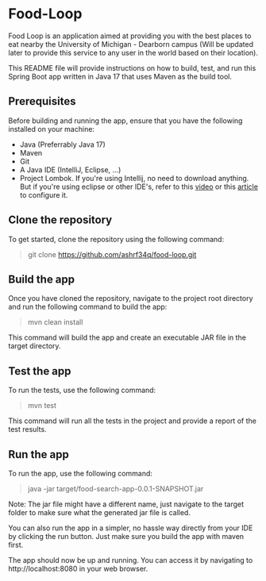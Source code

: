 # Food-Loop
Food Loop is an application aimed at providing you with the best places to eat nearby the University of Michigan - Dearborn campus (Will be updated later to provide this service to any user in the world based on their location).

This README file will provide instructions on how to build, test, and run this Spring Boot app written in Java 17 that uses Maven as the build tool.

## Prerequisites
Before building and running the app, ensure that you have the following installed on your machine:

- Java (Preferrably Java 17)
- Maven
- Git
- A Java IDE (IntelliJ, Eclipse, ...)
- Project Lombok. If you're using Intellij, no need to download anything. But if you're using eclipse or other IDE's, refer to this [video](https://youtu.be/gsFPXkYDb-s) or this [article](https://www.baeldung.com/lombok-ide) to configure it.

## Clone the repository
To get started, clone the repository using the following command:
 > git clone https://github.com/ashrf34q/food-loop.git
 
 ## Build the app
 Once you have cloned the repository, navigate to the project root directory and run the following command to build the app:
 > mvn clean install

 This command will build the app and create an executable JAR file in the target directory.
 
 ## Test the app
 To run the tests, use the following command:
 > mvn test

 This command will run all the tests in the project and provide a report of the test results.
 
 ## Run the app
 
 To run the app, use the following command:
 > java -jar target/food-search-app-0.0.1-SNAPSHOT.jar
 
 Note: The jar file might have a different name, just navigate to the target folder to make sure what the generated jar file is called.
 
 You can also run the app in a simpler, no hassle way directly from your IDE by clicking the run button. Just make sure you build the app with maven first.
 
 The app should now be up and running. You can access it by navigating to http://localhost:8080 in your web browser.
